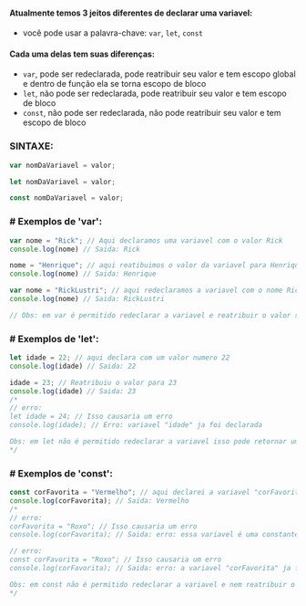 #### Atualmente temos 3 jeitos diferentes de declarar uma variavel:
- você pode usar a palavra-chave: `var`, `let`, `const`

#### Cada uma delas tem suas diferenças:
- `var`, pode ser redeclarada, pode reatribuir seu valor e tem escopo global e dentro de função ela se torna escopo de bloco
- `let`, não pode ser redeclarada, pode reatribuir seu valor e tem escopo de bloco
- `const`, não pode ser redeclarada, não pode reatribuir seu valor e tem escopo de bloco

### SINTAXE: 
```javascript
var nomDaVariavel = valor;

let nomDaVariavel = valor;

const nomDaVariavel = valor;
```

### # Exemplos de 'var':
```javascript
var nome = "Rick"; // Aqui declaramos uma variavel com o valor Rick
console.log(nome) // Saida: Rick

nome = "Henrique"; // aqui reatibuimos o valor da variavel para Henrique
console.log(nome) // Saida: Henrique

var nome = "RickLustri"; // aqui redeclaramos a variavel com o nome RickLustri
console.log(nome) // Saida: RickLustri

// Obs: em var é permitido redeclarar a variavel e reatribuir o valor sem cometer algum tipo de erro
```

### # Exemplos de 'let':
```javascript
let idade = 22; // aqui declara com um valor numero 22
console.log(idade) // Saida: 22

idade = 23; // Reatribuiu o valor para 23
console.log(idade) // Saida: 23
/*
// erro:
let idade = 24; // Isso causaria um erro
console.log(idade); // Erro: variavel "idade" ja foi declarada 

Obs: em let não é permitido redeclarar a variavel isso pode retornar um error
*/
```

### # Exemplos de 'const':
```javascript
const corFavorita = "Vermelho"; // aqui declarei a variavel "corFavorita" com o valor "Vermelho"
console.log(corFavorita); // Saida: Vermelho
/*
// erro:
corFavorita = "Roxo"; // Isso causaria um erro
console.log(corFavorita); // Saida: erro: essa variavel é uma constante

// erro:
const corFavorita = "Roxo"; // Isso causaria um erro
console.log(corFavorita); // Saida: erro: a variavel "corFavorita" ja foi declarada

Obs: em const não é permitido redeclarar a variavel e nem reatribuir o valor caso contrario ele retornaria um erro
*/
```

